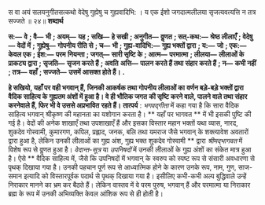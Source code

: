  

स वा अयं सलयनुगीतसत्कथो वेदेषु गुह्येषु च गुह्यवादिभि: । य एक ईशो जगदात्मलीलया सृजत्यवत्यत्ति न तत्र सज्जते ॥ २४॥ **शब्दार्थ** 

**स:—** **वे** **; वै—** **भी** **; अयम्—** **यह** **; सखि—** **हे सखी** **; अनुगीत—** **वॢणत** **; सत्-कथ:—** **श्रेष्ठ लीलाएँ** **; वेदेषु—** **वेदों में** **;** **गुह्येषु—** **गोपनीय रीति से** **; च—** **भी** **; गुह्य-वादिभि:—** **गुह्य भक्तों द्वारा** **; य:—** **जो** **; एक:—** **केवल एक** **; ईश:—** **परम** **नियन्ता** **; जगत्—** **सारी सृष्टि के** **; आत्म—** **परमात्मा** **; लीलया—** **लीलाओं के प्राकट्य द्वारा** **; सृजति—** **सृजन करते हैं** **; अवति** **अत्ति—** **पालन करते हैं तथा संहार करते हैं** **; न—** **कभी नहीं** **; तत्र—** **वहाँ** **; सज्जते—** **उसमें आसक्त होते हैं।** **.** 

**हे सखियो, यहाँ पर वही भगवान् हैं, जिनकी आकर्षक तथा गोपनीय लीलाओं का** **वर्णन बड़े-बड़े भक्तों द्वारा वैदिक साहित्य के गुह्यतम अंशों में हुआ है। वे ही भौतिक जगत** **की सृष्टि करने वाले, पालने वाले तथा संहार करनेवाले हैं, फिर भी वे उससे अप्रभावित** **रहते हैं।** **तात्पर्य** : *भगवद्गीता* में कहा गया है कि सारा वैदिक साहित्य भगवान् श्रीकृष्ण की महानता का यशोगान करता है। ** यहाँ पर भागवत ** में भी इसकी पुष्टि की गई है। वेदों की अनेक शाखाएँ तथा उपशाखाएँ हैं और इसका विस्तार महान भक्तों यथा व्यास, नारद, शुकदेव गोस्वामी, कुमारगण, कपिल, प्रह्लाद, जनक, बलि तथा यमराज जैसे भगवान् के शक्त्यावेश अवतारों द्वारा हुआ है, लेकिन उनकी लीलाओं का गुह्य अंश, गुह्य भक्त शुकदेव गोस्वामी ** द्वारा *श्रीमद्भागवत* में विशेष रूप से वॢणत हुआ है। *वेदान्त-सूत्र* या *उपनिषदों* में उनकी लीलाओं के गुह्य अंशों का संकेत मात्र हुआ है। ऐसे ** वैदिक साहित्य में, जैसे कि उपनिषदों में भगवान् के स्वरुप को स्पष्ट रूप से संसारी अवधारणा से पृथक् दिखाया गया है। उनकी पहचान पूर्ण रूप से आध्यात्मिक होने के कारण उनके रूप, नाम, गुण, साज-समान इत्यादि को विस्तारपूर्वक पदार्थ से पृथक् दिखाया गया है। इसीलिए कभी-कभी अल्प बुद्धिवाले उन्हें निराकार मानने का भ्रम कर बैठते हैं। लेकिन वास्तव में वे परम पुरुष, भगवान् हैं और परमात्मा या निराकार ब्रह्म के रूप में उनकी अभिव्यक्ति केवल आंशिक रूप से ही होती है। 
